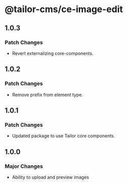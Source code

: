 # @tailor-cms/ce-image-edit

## 1.0.3

### Patch Changes

- Revert externalizing core-components.

## 1.0.2

### Patch Changes

- Remove prefix from element type.

## 1.0.1

### Patch Changes

- Updated package to use Tailor core components.

## 1.0.0

### Major Changes

- Ability to upload and preview images
